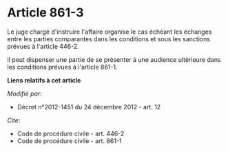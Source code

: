 # Article 861-3

Le juge chargé d'instruire l'affaire organise le cas échéant les échanges entre les parties comparantes dans les conditions
et sous les sanctions prévues à l'article 446-2. 

Il peut dispenser une partie de se présenter à une audience ultérieure dans les conditions prévues à l'article 861-1.

**Liens relatifs à cet article**

_Modifié par_:

  - Décret n°2012-1451 du 24 décembre 2012 - art. 12

_Cite_:

  - Code de procédure civile - art. 446-2
  - Code de procédure civile - art. 861-1
